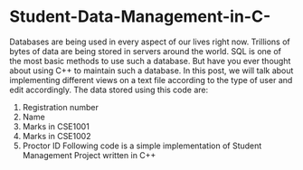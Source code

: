 # Student-Data-Management-in-C-


Databases are being used in every aspect of our lives right now. Trillions of bytes of data are being stored in servers around the world. SQL is one of the most basic methods to use such a database. But have you ever thought about using C++ to maintain such a database. In this post, we will talk about implementing different views on a text file according to the type of user and edit accordingly.
The data stored using this code are: 
1) Registration number 
2) Name 
3) Marks in CSE1001 
4) Marks in CSE1002 
5) Proctor ID
Following code is a simple implementation of Student Management Project written in C++ 
